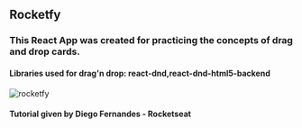 ## Rocketfy
### This React App was created for practicing the concepts of drag and drop cards.
#### Libraries used for drag'n drop: react-dnd,react-dnd-html5-backend

![rocketfy](rocketfy.gif=250px)

#### Tutorial given by Diego Fernandes - Rocketseat

